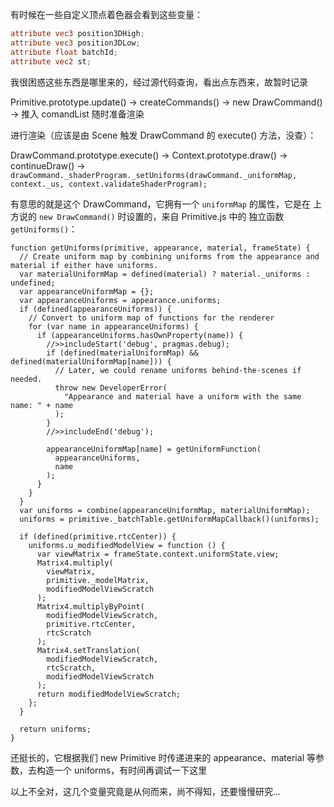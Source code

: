有时候在一些自定义顶点着色器会看到这些变量：

``` GLSL
attribute vec3 position3DHigh;
attribute vec3 position3DLow;
attribute float batchId;
attribute vec2 st;
```

我很困惑这些东西是哪里来的，经过源代码查询，看出点东西来，故暂时记录



Primitive.prototype.update() -> createCommands() -> new DrawCommand() -> 推入 comandList 随时准备渲染



进行渲染（应该是由 Scene 触发 DrawCommand 的 execute() 方法，没查）：

DrawCommand.prototype.execute() -> Context.prototype.draw() -> continueDraw() -> `drawCommand._shaderProgram._setUniforms(drawCommand._uniformMap, context._us, context.validateShaderProgram);`

有意思的就是这个 DrawCommand，它拥有一个 `uniformMap` 的属性，它是在 上方说的 `new DrawCommand()` 时设置的，来自 Primitive.js 中的 独立函数 `getUniforms()`：

``` JS
function getUniforms(primitive, appearance, material, frameState) {
  // Create uniform map by combining uniforms from the appearance and material if either have uniforms.
  var materialUniformMap = defined(material) ? material._uniforms : undefined;
  var appearanceUniformMap = {};
  var appearanceUniforms = appearance.uniforms;
  if (defined(appearanceUniforms)) {
    // Convert to uniform map of functions for the renderer
    for (var name in appearanceUniforms) {
      if (appearanceUniforms.hasOwnProperty(name)) {
        //>>includeStart('debug', pragmas.debug);
        if (defined(materialUniformMap) && defined(materialUniformMap[name])) {
          // Later, we could rename uniforms behind-the-scenes if needed.
          throw new DeveloperError(
            "Appearance and material have a uniform with the same name: " + name
          );
        }
        //>>includeEnd('debug');

        appearanceUniformMap[name] = getUniformFunction(
          appearanceUniforms,
          name
        );
      }
    }
  }
  var uniforms = combine(appearanceUniformMap, materialUniformMap);
  uniforms = primitive._batchTable.getUniformMapCallback()(uniforms);

  if (defined(primitive.rtcCenter)) {
    uniforms.u_modifiedModelView = function () {
      var viewMatrix = frameState.context.uniformState.view;
      Matrix4.multiply(
        viewMatrix,
        primitive._modelMatrix,
        modifiedModelViewScratch
      );
      Matrix4.multiplyByPoint(
        modifiedModelViewScratch,
        primitive.rtcCenter,
        rtcScratch
      );
      Matrix4.setTranslation(
        modifiedModelViewScratch,
        rtcScratch,
        modifiedModelViewScratch
      );
      return modifiedModelViewScratch;
    };
  }

  return uniforms;
}
```

还挺长的，它根据我们 new Primitive 时传递进来的 appearance、material 等参数，去构造一个 uniforms，有时间再调试一下这里



以上不全对，这几个变量究竟是从何而来，尚不得知，还要慢慢研究...